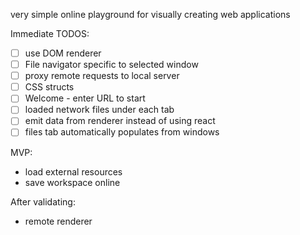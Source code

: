 very simple online playground for visually creating web applications

Immediate TODOS:

- [ ] use DOM renderer
- [ ] File navigator specific to selected window
- [ ] proxy remote requests to local server
- [ ] CSS structs
- [ ] Welcome - enter URL to start
- [ ] loaded network files under each tab
- [ ] emit data from renderer instead of using react
- [ ] files tab automatically populates from windows

MVP:

- load external resources
- save workspace online

After validating:

- remote renderer
